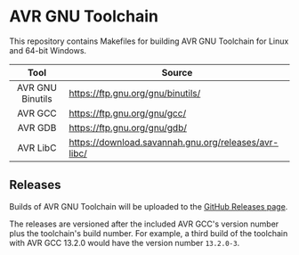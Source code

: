 # AVR GNU Toolchain

This repository contains Makefiles for building AVR GNU Toolchain for Linux and 64-bit Windows.

| Tool             | Source                                                 |
|:----------------:| ------------------------------------------------------ |
| AVR GNU Binutils | <https://ftp.gnu.org/gnu/binutils/>                    |
| AVR GCC          | <https://ftp.gnu.org/gnu/gcc/>                         |
| AVR GDB          | <https://ftp.gnu.org/gnu/gdb/>                         |
| AVR LibC         | <https://download.savannah.gnu.org/releases/avr-libc/> |

## Releases

Builds of AVR GNU Toolchain will be uploaded to the [GitHub Releases page](https://github.com/sitd2813/avr-gnu-toolchain/releases).

The releases are versioned after the included AVR GCC's version number plus the toolchain's build number. For example, a third build of the toolchain with AVR GCC 13.2.0 would have the version number `13.2.0-3`.

